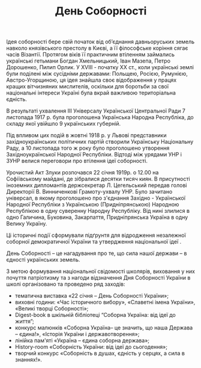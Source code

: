 ﻿---
title: День Соборності
---

Ідея соборності бере свій початок від об’єднання давньоруських земель навколо князівського престолу в Києві, а її філософське коріння сягає часів Візантії. Протягом віків її практичним втіленням займались українські гетьмани Богдан Хмельницький, Іван Мазепа, Петро Дорошенко, Пилип Орлик. У ХVIIІ - початку ХХ ст., коли українські землі були поділені між сусідніми державами: Польщею, Росією, Румунією, Австро-Угорщиною, ця ідея знайшла своє відображення у працях кращих вітчизняних мислителів, оскільки для боротьби за свої національні інтереси Україні була вкрай важливою територіальна єдність.

В результаті ухвалення ІІІ Універсалу Української Центральної Ради 7 листопада 1917 р. була проголошена Українська Народна Республіка, до складу якої увійшло 9 українських губерній.

Під впливом цих подій в жовтні 1918 р. у Львові представники західноукраїнських політичних партій створили Українську Національну Раду, а 10 листопада того ж року було проголошено утворення Західноукраїнської Народної Республіки. Відтоді між урядами УНР і ЗУНР велися переговори про втілення ідеї соборності.

Урочистий Акт Злуки розпочався 22 січня 1919р. о 12.00 на Софіївському майдані, де зібралися десятки тисяч киян. В присутності іноземних дипломантів держсекретар Л. Цегельський передав голові Директорії В. Винниченкові Грамоту-ухвалу УНР. Було зачитано універсал, в якому проголошено про з'єднання Західно - Української Народної Республіки з Українською (Придніпрянською) Народною Республікою в одну суверенну Народну Республіку. Від нині злилися в одно Галичина, Буковина, Закарпаття, Придніпрянська Україна в одну Велику Україну.

Ці історичні події сформували підґрунтя для відродження незалежної соборної демократичної України та утвердження національної ідеї .

День Соборності – це нагадування про те, що сила нашої держави – в єдності українських земель.

З метою формування національної свідомості школярів, виховання у них почуття патріотизму та з нагоди відзначення Дня Соборності України в школі організовано та проведено ряд заходів:

- тематична виставка «22 січня – День Соборності України»;
- виховні години: «Час історичного вибору», «Славетні імена України», «Великі творці Соборності»;
- Digest-book в шкільній бібліотеці “Соборна Україна: від ідеї до життя”;
- конкурс малюнків «Соборна Україна– це значить, що наша Держава – єдина!», «Історія України і державотворення»;
- лінійка пам'яті «Україна – єдина соборна держава»;
- History-room «Соборність України: від ідеї до сьогодення»;
- творчий конкурс «Соборність в душах, єдність у серцях, а сила в знаннях!».

<slideshow />
